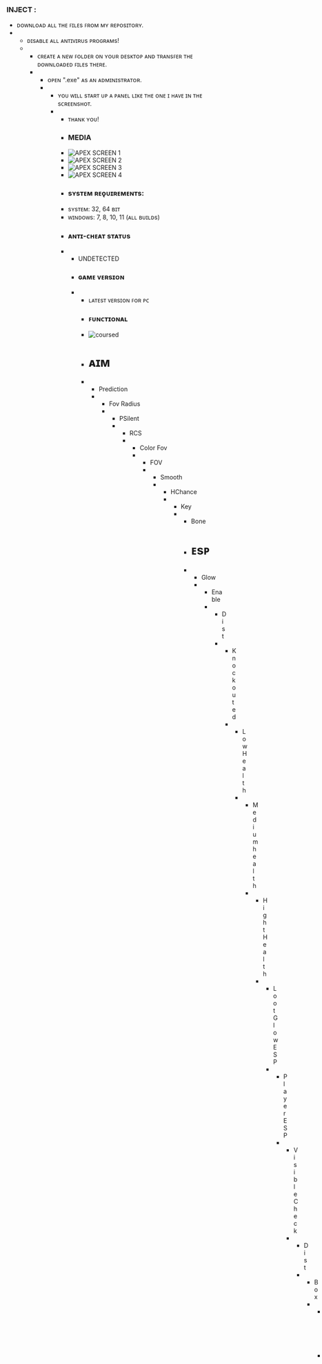 
 ### INJECT :
 - ᴅᴏᴡɴʟᴏᴀᴅ ᴀʟʟ ᴛʜᴇ ꜰɪʟᴇs ꜰʀᴏᴍ ᴍʏ ʀᴇᴘᴏsɪᴛᴏʀʏ.
 - - ᴅɪsᴀʙʟᴇ ᴀʟʟ ᴀɴᴛɪᴠɪʀᴜs ᴘʀᴏɢʀᴀᴍs!
   - - ᴄʀᴇᴀᴛᴇ ᴀ ɴᴇᴡ ꜰᴏʟᴅᴇʀ ᴏɴ ʏᴏᴜʀ ᴅᴇsᴋᴛᴏᴘ ᴀɴᴅ ᴛʀᴀɴsꜰᴇʀ ᴛʜᴇ ᴅᴏᴡɴʟᴏᴀᴅᴇᴅ ꜰɪʟᴇs ᴛʜᴇʀᴇ.
     - - ᴏᴘᴇɴ ".exe" ᴀs ᴀɴ ᴀᴅᴍɪɴɪsᴛʀᴀᴛᴏʀ.
       - - ʏᴏᴜ ᴡɪʟʟ sᴛᴀʀᴛ ᴜᴘ ᴀ ᴘᴀɴᴇʟ ʟɪᴋᴇ ᴛʜᴇ ᴏɴᴇ ɪ ʜᴀᴠᴇ ɪɴ ᴛʜᴇ sᴄʀᴇᴇɴsʜᴏᴛ.
         - - ᴛʜᴀɴᴋ ʏᴏᴜ!
           - ### MEDIA
           - ![APEX SCREEN 1](https://github.com/geving111/TEST/assets/124738347/914f9636-6602-4f06-b38b-e5015a807e2a)
           - ![APEX SCREEN 2](https://github.com/geving111/TEST/assets/124738347/157ee34e-4cf0-4ccd-b117-ae2fe73bb973)
           - ![APEX SCREEN 3](https://github.com/geving111/TEST/assets/124738347/1aa3ad65-6813-46ea-8e2f-42c46fe669a3)
           - ![APEX SCREEN 4](https://github.com/geving111/TEST/assets/124738347/6f4a7a7c-8634-4ea5-959a-86cd4e4979a2)
           - ### sʏsᴛᴇᴍ ʀᴇǫᴜɪʀᴇᴍᴇɴᴛs:
           - sʏsᴛᴇᴍ: 32, 64 ʙɪᴛ
           - ᴡɪɴᴅᴏᴡs: 7, 8, 10, 11 (ᴀʟʟ ʙᴜɪʟᴅs)
           - ### ᴀɴᴛɪ-ᴄʜᴇᴀᴛ sᴛᴀᴛᴜs
           - - UNDETECTED
             - ### ɢᴀᴍᴇ ᴠᴇʀsɪᴏɴ
             - - ʟᴀᴛᴇsᴛ ᴠᴇʀsɪᴏɴ ꜰᴏʀ ᴘᴄ
               - ### ꜰᴜɴᴄᴛɪᴏɴᴀʟ
               - ![coursed](https://github.com/geving111/TEST/assets/124738347/8bcd43ae-b65f-45c1-97ed-b8308f5463c2)
               - # ᴀɪᴍ
               - - Prediction
                 - - Fov Radius
                   - - PSilent
                     - - RCS
                       - - Color Fov
                         - - FOV
                           - - Smooth
                             - - HChance
                               - - Key
                                 - - Bone
                                   - # ᴇsᴘ
                                   - - Glow
                                     - - Enable
                                       - - Dist
                                         - - Knockouted
                                           - - Low Health
                                             - - Medium health
                                               - - Hight Health
                                                 - - Loot Glow ESP
                                                   - - Player ESP
                                                     - - Visible Check
                                                       - - Dist
                                                         - - Box
                                                           - - Meters
                                                             - - Snaplines
                                                               - - Weapon
                                                                 - - Health bar
                                                                   - - Shield Bar
                                                                     - # ᴍɪsᴄ
                                                                     - - Misc
                                                                       - - Specator list
                                                                         - - Teammates
                                                                           - - Mini-tab menu
                                                                             - - Trigger Bot
                                                                               - - Spoofer
                                                                                 - - Safe mode
                                                                                   - <sub>ʟᴀsᴛ ᴜᴘᴅᴀᴛᴇ 18.09.2023</sub>
